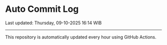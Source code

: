 # Auto Commit Log

Last updated: Thursday, 09-10-2025 16:14 WIB

---

This repository is automatically updated every hour using GitHub Actions.
